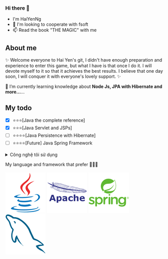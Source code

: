### Hi there 👋
- I'm HaiYenNg
- 💞️ I'm looking to cooperate with fsoft
- 📫 Read the book "THE MAGIC" with me

## About me
✨ Welcome everyone to Hai Yen's git, I didn't have enough preparation and experience to enter this game, but what I have is that once I do it. 
I will devote myself to it so that it achieves the best results. 
I believe that one day soon, I will conquer it with everyone's lovely support. ✨ 

🌱 I’m currently learning knowledge about **Node Js, JPA with Hibernate and more...**...

## My todo
- [x] :star::star::star:[Java the complete reference]
- [x] :star::star::star:[Java Servlet and JSPs]                 
- [ ] :star::star::star::star:[Java Persistence with Hibernate]
- [ ] :star::star::star::star:[Future] Java Spring Framework 

<details>
<summary>Công nghệ tôi sử dụng</summary>

| Rank | Languages |Logo        |
|-----:|-----------|--------|
|     1| Java      |        |
|     2| MySQL     |        |
|     2| Hibernate |        |
|     0| Spring Framework |
</details>

My language and framework that prefer 👩🏿‍🦰
<br>
<br>
![java-lang](https://github.com/thaiNguyen004/thaiNguyen004/blob/main/icons/java-original%20(1).svg)
![apache](https://github.com/thaiNguyen004/thaiNguyen004/blob/main/icons/apache-svg.svg)
![spring](https://github.com/thaiNguyen004/thaiNguyen004/blob/main/icons/spring-original-wordmark%20(1).svg)
![mysql](https://github.com/thaiNguyen004/thaiNguyen004/blob/main/icons/mysql-original%20(1).svg)
